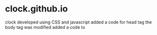 # clock.github.io
clock developed using CSS and javascript
added a code for head tag
the body tag was modified
added a code to
